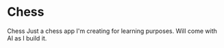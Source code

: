 # Chess
Chess
Just a chess app I'm creating for learning purposes. Will come with AI as I build it.
